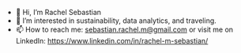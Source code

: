 - 👋 Hi, I’m Rachel Sebastian
- 👀 I’m interested in sustainability, data analytics, and traveling.
- 📫 How to reach me: sebastian.rachel.m@gmail.com or visit me on LinkedIn: https://www.linkedin.com/in/rachel-m-sebastian/

<!---
rachelsebastian09/rachelsebastian09 is a ✨ special ✨ repository because its `README.md` (this file) appears on your GitHub profile.
You can click the Preview link to take a look at your changes.
--->
